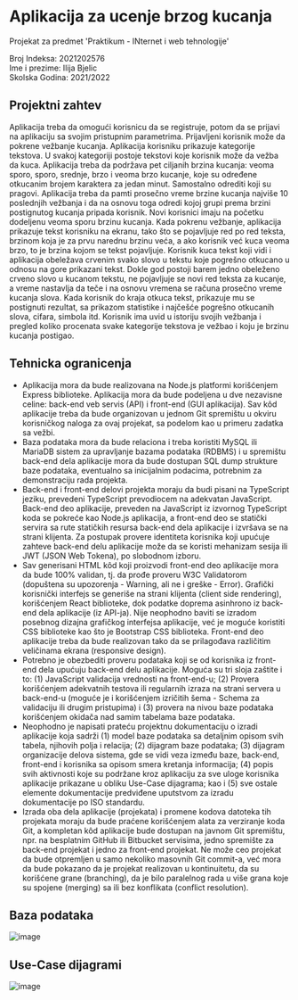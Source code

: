 # Aplikacija za ucenje brzog kucanja

Projekat za predmet 'Praktikum - INternet i web tehnologije' <br/>

Broj Indeksa: 2021202576 <br/> 
Ime i prezime: Ilija Bjelic <br/>
Skolska Godina: 2021/2022 <br/>


## Projektni zahtev

Aplikacija treba da omogući korisnicu da se registruje, potom da se prijavi na aplikaciju sa svojim pristupnim parametrima. Prijavljeni korisnik može da pokrene vežbanje kucanja. Aplikacija korisniku prikazuje kategorije tekstova. U svakoj kategoriji postoje tekstovi koje korisnik može da vežba da kuca. Aplikacija treba da podržava pet ciljanih brzina kucanja: veoma sporo, sporo, srednje, brzo i veoma brzo kucanje, koje su određene otkucanim brojem karaktera za jedan minut. Samostalno odrediti koji su pragovi. Aplikacija treba da pamti prosečno vreme brzine kucanja najviše 10 poslednjih vežbanja i da na osnovu toga odredi kojoj grupi prema brzini postignutog kucanja pripada korisnik. Novi korisnici imaju na početku dodeljenu veoma sporu brzinu kucanja. Kada pokrenu vežbanje, aplikacija prikazuje tekst korisniku na ekranu, tako što se pojavljuje red po red teksta, brzinom koja je za prvu narednu brzinu veća, a ako korisnik već kuca veoma brzo, to je brzina kojom se tekst pojavljuje. Korisnik kuca tekst koji vidi i aplikacija obeležava crvenim svako slovo u tekstu koje pogrešno otkucano u odnosu na gore prikazani tekst. Dokle god postoji barem jedno obeleženo crveno slovo u kucanom tekstu, ne pojavljuje se novi red teksta za kucanje, a vreme nastavlja da teče i na osnovu vremena se računa prosečno vreme kucanja slova. Kada korisnik do kraja otkuca tekst, prikazuje mu se postignuti rezultat, sa prikazom statistike i najčešće pogrešno otkucanih slova, cifara, simbola itd. Korisnik ima uvid u istoriju svojih vežbanja i pregled koliko procenata svake kategorije tekstova je vežbao i koju je brzinu kucanja postigao. 

## Tehnicka ogranicenja

- Aplikacija mora da bude realizovana na Node.js platformi korišćenjem Express biblioteke. Aplikacija mora da bude podeljena u dve nezavisne celine: back-end veb servis (API) i front-end (GUI aplikacija). Sav kôd aplikacije treba da bude organizovan u jednom Git spremištu u okviru korisničkog naloga za ovaj projekat, sa podelom kao u primeru zadatka sa vežbi.
- Baza podataka mora da bude relaciona i treba koristiti MySQL ili MariaDB sistem za upravljanje bazama podataka (RDBMS) i u spremištu back-end dela aplikacije mora da bude dostupan SQL dump strukture baze podataka, eventualno sa inicijalnim podacima, potrebnim za demonstraciju rada projekta.
- Back-end i front-end delovi projekta moraju da budi pisani na TypeScript jeziku, prevedeni TypeScript prevodiocem na adekvatan JavaScript. Back-end deo aplikacije, preveden na JavaScript iz izvornog TypeScript koda se pokreće kao Node.js aplikacija, a front-end deo se statički servira sa rute statičkih resursa back-end dela aplikacije i izvršava se na strani klijenta. Za postupak provere identiteta korisnika koji upućuje zahteve back-end delu aplikacije može da se koristi mehanizam sesija ili JWT (JSON Web Tokena), po slobodnom izboru.
- Sav generisani HTML kôd koji proizvodi front-end deo aplikacije mora da bude 100% validan, tj. da prođe proveru W3C Validatorom (dopuštena su upozorenja - Warning, ali ne i greške - Error). Grafički korisnički interfejs se generiše na strani klijenta (client side rendering), korišćenjem React biblioteke, dok podatke doprema asinhrono iz back-end dela aplikacije (iz API-ja). Nije neophodno baviti se izradom posebnog dizajna grafičkog interfejsa aplikacije, već je moguće koristiti CSS biblioteke kao što je Bootstrap CSS biblioteka. Front-end deo aplikacije treba da bude realizovan tako da se prilagođava različitim veličinama ekrana (responsive design).
- Potrebno je obezbediti proveru podataka koji se od korisnika iz front-end dela upućuju back-end delu aplikacije. Moguća su tri sloja zaštite i to: (1) JavaScript validacija vrednosti na front-end-u; (2) Provera korišćenjem adekvatnih testova ili regularnih izraza na strani servera u back-end-u (moguće je i korišćenjem izričitih šema - Schema za validaciju ili drugim pristupima) i (3) provera na nivou baze podataka korišćenjem okidača nad samim tabelama baze podataka.
- Neophodno je napisati prateću projektnu dokumentaciju o izradi aplikacije koja sadrži (1) model baze podataka sa detaljnim opisom svih tabela, njihovih polja i relacija; (2) dijagram baze podataka; (3) dijagram organizacije delova sistema, gde se vidi veza između baze, back-end, front-end i korisnika sa opisom smera kretanja informacija; (4) popis svih aktivnosti koje su podržane kroz aplikaciju za sve uloge korisnika aplikacije prikazane u obliku Use-Case dijagrama; kao i (5) sve ostale elemente dokumentacije predviđene uputstvom za izradu dokumentacije po ISO standardu.
- Izrada oba dela aplikacije (projekata) i promene kodova datoteka tih projekata moraju da bude praćene korišćenjem alata za verziranje koda Git, a kompletan kôd aplikacije bude dostupan na javnom Git spremištu, npr. na besplatnim GitHub ili Bitbucket servisima, jedno spremište za back-end projekat i jedno za front-end projekat. Ne može ceo projekat da bude otpremljen u samo nekoliko masovnih Git commit-a, već mora da bude pokazano da je projekat realizovan u kontinuitetu, da su korišćene grane (branching), da je bilo paralelnog rada u više grana koje su spojene (merging) sa ili bez konflikata (conflict resolution).


## Baza podataka
![image](https://user-images.githubusercontent.com/112157001/190861832-05fc514b-04d5-41fc-9a4f-ca60a6300101.png)

## Use-Case dijagrami

![image](https://user-images.githubusercontent.com/112157001/190865566-bb8e30d1-5118-44c7-a66d-c3a0275ec683.png)


## 
